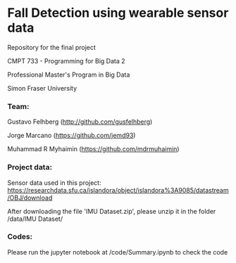 # Fall Detection using wearable sensor data

Repository for the final project

CMPT 733 - Programming for Big Data 2

Professional Master's Program in Big Data

Simon Fraser University

### Team:

Gustavo Felhberg (http://github.com/gusfelhberg)

Jorge Marcano (https://github.com/jemd93)

Muhammad R Myhaimin (https://github.com/mdrmuhaimin)

### Project data:

Sensor data used in this project: https://researchdata.sfu.ca/islandora/object/islandora%3A9085/datastream/OBJ/download

After downloading the file 'IMU Dataset.zip', please unzip it in the folder /data/IMU Dataset/

### Codes:

Please run the jupyter notebook at /code/Summary.ipynb to check the code
